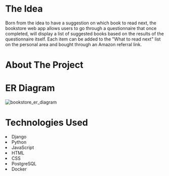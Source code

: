 # The Idea 
Born from the idea to have a suggestion on which book to read next, the bookstore web app allows users to go through a questionnaire that once completed,
will display a list of suggested books based on the results of the questionnaire itself. Each item can be added to the "What to read next" list on the personal area and bought through an Amazon referral link.

# About The Project


# ER Diagram
![bookstore_er_diagram](https://user-images.githubusercontent.com/106548240/192107686-dee46cec-6f55-4e03-a6fa-3edbb88746c8.png)


# Technologies Used
<li>Django
<li>Python
<li>JavaScript
<li>HTML
<li>CSS
<li>PostgreSQL
<li>Docker
